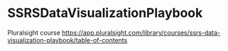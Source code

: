 # SSRSDataVisualizationPlaybook
Pluralsight course https://app.pluralsight.com/library/courses/ssrs-data-visualization-playbook/table-of-contents
